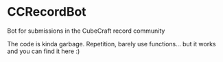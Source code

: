 # CCRecordBot
Bot for submissions in the CubeCraft record community

The code is kinda garbage. Repetition, barely use functions...
but it works and you can find it here :)

